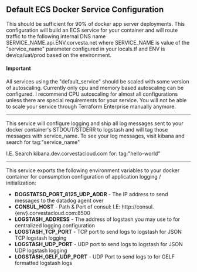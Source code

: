 ## Default ECS Docker Service Configuration

This should be sufficient for 90% of docker app server deployments. This configuration will build an ECS service for your container
and will route traffic to the following internal DNS name SERVICE_NAME.api.ENV.corvesta.net where SERVICE_NAME is value of the
"service_name" parameter configured in your locals.tf and ENV is dev/qa/uat/prod based on the environment.

#### Important ####

All services using the "default_service" should be scaled with some version of autoscaling. Currently only cpu and memory
based autoscaling can be configured. I recommend CPU autoscaling for almost all configurations unless there are special
requirements for your service. You will not be able to scale your service through Terraform Enterprise manually anymore.

---


This service will configure logging and ship all log messages sent to your docker container's STDOUT/STDERR to logstash
and will tag those messages with service_name. To see your log messages, visit kibana and search for tag:"service_name"

I.E. Search kibana.dev.corvestacloud.com for:    tag:"hello-world"

---

This service exports the following environment variables to your docker container for consumption configuration of application
logging / initialization:

* **DOGSTATSD_PORT_8125_UDP_ADDR** - The IP address to send messages to the datadog agent over
* **CONSUL_HOST** - Path & Port of consul: I.E: http://consul.{env}.corvestacloud.com:8500
* **LOGSTASH_ADDRESS** - The address of logstash you may use to for centralized logging configuration
* **LOGSTASH_TCP_PORT** - TCP port to send logs to logstash for JSON TCP logstash logging
* **LOGSTASH_UDP_PORT** - UDP port to send logs to logstash for JSON UDP logstash logging
* **LOGSTASH_GELF_UDP_PORT** - UDP Port to send logs to for GELF formatted logstash logs
